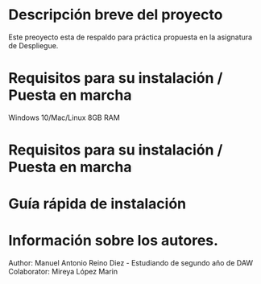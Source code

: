 # Descripción breve del proyecto

Este preoyecto esta de respaldo para práctica propuesta en la asignatura de Despliegue.

# Requisitos para su instalación / Puesta en marcha

Windows 10/Mac/Linux
8GB RAM

# Requisitos para su instalación / Puesta en marcha

# Guía rápida de instalación

# Información sobre los autores.

Author: Manuel Antonio Reino Diez - Estudiando de segundo año de DAW
Colaborator: Mireya López Marin
